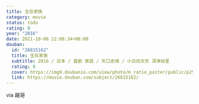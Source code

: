 ```yaml
---
title: 生存家族
category: movie
status: todo
rating: 0
year: "2016"
date: 2021-10-08 22:08:34+08:00
douban:
  id: "26815162"
  title: 生存家族
  subtitle: 2016 / 日本 / 喜剧 家庭 / 矢口史靖 / 小日向文世 深津绘里
  rating: 8
  cover: https://img9.doubanio.com/view/photo/m_ratio_poster/public/p2525716036.jpg
  link: https://movie.douban.com/subject/26815162/
---
```


via 越哥
